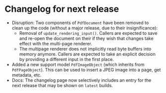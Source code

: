<!-- SPDX-FileCopyrightText: 2022 geisserml <geisserml@gmail.com> -->
<!-- SPDX-License-Identifier: CC-BY-4.0 -->

<!-- List character: dash (-) -->

# Changelog for next release
- Disruption: Two components of `PdfDocument` have been removed to clean up the code (without a major release, due to their insignificance):
  - Removal of `update_rendering_input()`. Callers are expected to save and re-open the document on their if they wish that changes take effect with the multi-page renderer.
  - The multipage renderer does not implicitly read byte buffers into memory anymore. Callers are expected to take an explicit decision by providing a different input in the first place.
- Added a new support model `PdfImageObject` (which inherits from `PdfPageObject`). This can be used to insert a JPEG image into a page, get metadata, etc.
- Docs: The changelog page now selectively includes an entry for the next release that may be shown on `latest` builds.
